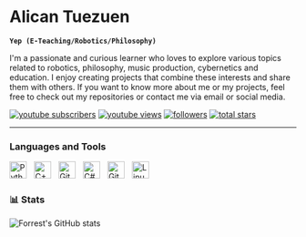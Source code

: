 #  Alican Tuezuen

**`Yep (E-Teaching/Robotics/Philosophy)`**

I'm a passionate and curious learner who loves to explore various topics related to robotics, philosophy, music production, cybernetics and education.
I enjoy creating projects that combine these interests and share them with others. If you want to know more about me or my projects, feel free to check out my repositories or contact me via email or social media.

   <p align="left">
      <a href="[https://www.youtube.com/@tznalcn](https://www.youtube.com/@tznalcn)">
         <img alt="youtube subscribers" title="Subscribe to my YouTube channel" src="https://custom-icon-badges.demolab.com/youtube/channel/subscribers/UCnIbChRDJ4LzxktPwDtdvXA?color=%23E05D44&label=SUBSCRIBE&logo=video&logoColor=white&style=for-the-badge&labelColor=CE4630"/></a> 
      <a href="https://www.youtube.com/@tznalcn">
         <img alt="youtube views" title="YouTube views" src="https://custom-icon-badges.demolab.com/youtube/channel/views/UCnIbChRDJ4LzxktPwDtdvXA?color=%23E1AD0E&logo=eye&logoColor=white&style=for-the-badge&labelColor=C79600"/></a> 
      <a href="https://github.com/T-Z-N?tab=followers">
         <img alt="followers" title="Follow me on Github" src="https://custom-icon-badges.demolab.com/github/followers/T-Z-N?color=236ad3&labelColor=1155ba&style=for-the-badge&logo=person-add&label=Follow&logoColor=white"/></a>
      <a href="https://github.com/T-Z-N?tab=repositories&sort=stargazers">
         <img alt="total stars" title="Total stars on GitHub" src="https://custom-icon-badges.demolab.com/github/stars/T-Z-N?color=55960c&style=for-the-badge&labelColor=488207&logo=star"/></a>
   </p>

---

###  Languages and Tools
<img align="left" alt="Python" width="30px" style="padding-right:10px;" src="https://cdn.jsdelivr.net/gh/devicons/devicon/icons/python/python-plain.svg" />
<img align="left" alt="C++" width="30px" style="padding-right:10px;" src="https://cdn.jsdelivr.net/gh/devicons/devicon/icons/cplusplus/cplusplus-line.svg" />
<img align="left" alt="GitHub" width="30px" style="padding-right:10px;" src="https://cdn.jsdelivr.net/gh/devicons/devicon/icons/github/github-original.svg" />
<img align="left" alt="C#" width="30px" style="padding-right:10px;" src="https://cdn.jsdelivr.net/gh/devicons/devicon/icons/csharp/csharp-original.svg"/>
<img align="left" alt="Git" width="30px" style="padding-right:10px;" src="https://cdn.jsdelivr.net/gh/devicons/devicon/icons/git/git-original.svg" />
<img align="left" alt="Linux" width="30px" style="padding-right:10px;" src="https://cdn.jsdelivr.net/gh/devicons/devicon/icons/linux/linux-original.svg" />
<br/>

#


### 📊 Stats

![Forrest's GitHub stats](https://github-readme-stats.vercel.app/api?username=T-Z-N&show_icons=true&theme=swift)

#

[youtube]: [https://youtube.com/@tznalcn](https://www.youtube.com/@tznalcn)
